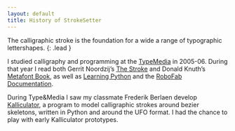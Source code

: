 ```yaml
---
layout: default
title: History of StrokeSetter
---
```


The calligraphic stroke is the foundation for a wide a range of typographic lettershapes.
{: .lead }

I studied calligraphy and programming at the [TypeMedia] in 2005-06. During that year I read both Gerrit Noordzij’s [The Stroke] and Donald Knuth’s [Metafont Book], as well as [Learning Python] and the [RoboFab Documentation].

During Type&Media I saw my classmate Frederik Berlaen develop [Kalliculator], a program to model calligraphic strokes around bezier skeletons, written in Python and around the UFO format. I had the chance to play with early Kalliculator prototypes.


[The Stroke]: #
[Metafont Book]: #
[Learning Python]: #
[TypeMedia]: http://typemedia.org/
[RoboFab Documentation]: #
[Kalliculator]: #
